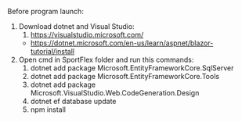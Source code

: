 Before program launch:
1. Download dotnet and Visual Studio:
   1) https://visualstudio.microsoft.com/
   - https://dotnet.microsoft.com/en-us/learn/aspnet/blazor-tutorial/install
3. Open cmd in SportFlex folder and run this commands:
   1) dotnet add package Microsoft.EntityFrameworkCore.SqlServer
   2) dotnet add package Microsoft.EntityFrameworkCore.Tools
   3) dotnet add package Microsoft.VisualStudio.Web.CodeGeneration.Design
   4) dotnet ef database update
   5) npm install
